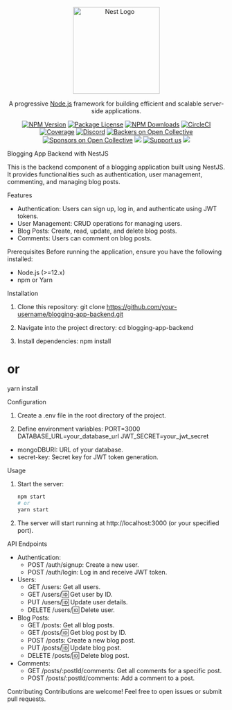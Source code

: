 <p align="center">
  <a href="http://nestjs.com/" target="blank"><img src="https://nestjs.com/img/logo-small.svg" width="200" alt="Nest Logo" /></a>
</p>

[circleci-image]: https://img.shields.io/circleci/build/github/nestjs/nest/master?token=abc123def456
[circleci-url]: https://circleci.com/gh/nestjs/nest

  <p align="center">A progressive <a href="http://nodejs.org" target="_blank">Node.js</a> framework for building efficient and scalable server-side applications.</p>
    <p align="center">
<a href="https://www.npmjs.com/~nestjscore" target="_blank"><img src="https://img.shields.io/npm/v/@nestjs/core.svg" alt="NPM Version" /></a>
<a href="https://www.npmjs.com/~nestjscore" target="_blank"><img src="https://img.shields.io/npm/l/@nestjs/core.svg" alt="Package License" /></a>
<a href="https://www.npmjs.com/~nestjscore" target="_blank"><img src="https://img.shields.io/npm/dm/@nestjs/common.svg" alt="NPM Downloads" /></a>
<a href="https://circleci.com/gh/nestjs/nest" target="_blank"><img src="https://img.shields.io/circleci/build/github/nestjs/nest/master" alt="CircleCI" /></a>
<a href="https://coveralls.io/github/nestjs/nest?branch=master" target="_blank"><img src="https://coveralls.io/repos/github/nestjs/nest/badge.svg?branch=master#9" alt="Coverage" /></a>
<a href="https://discord.gg/G7Qnnhy" target="_blank"><img src="https://img.shields.io/badge/discord-online-brightgreen.svg" alt="Discord"/></a>
<a href="https://opencollective.com/nest#backer" target="_blank"><img src="https://opencollective.com/nest/backers/badge.svg" alt="Backers on Open Collective" /></a>
<a href="https://opencollective.com/nest#sponsor" target="_blank"><img src="https://opencollective.com/nest/sponsors/badge.svg" alt="Sponsors on Open Collective" /></a>
  <a href="https://paypal.me/kamilmysliwiec" target="_blank"><img src="https://img.shields.io/badge/Donate-PayPal-ff3f59.svg"/></a>
    <a href="https://opencollective.com/nest#sponsor"  target="_blank"><img src="https://img.shields.io/badge/Support%20us-Open%20Collective-41B883.svg" alt="Support us"></a>
  <a href="https://twitter.com/nestframework" target="_blank"><img src="https://img.shields.io/twitter/follow/nestframework.svg?style=social&label=Follow"></a>
</p>
  <!--[![Backers on Open Collective](https://opencollective.com/nest/backers/badge.svg)](https://opencollective.com/nest#backer)
  [![Sponsors on Open Collective](https://opencollective.com/nest/sponsors/badge.svg)](https://opencollective.com/nest#sponsor)-->

Blogging App Backend with NestJS

This is the backend component of a blogging application built using NestJS. It provides functionalities such as authentication, user management, commenting, and managing blog posts.

Features
- Authentication: Users can sign up, log in, and authenticate using JWT tokens.
- User Management: CRUD operations for managing users.
- Blog Posts: Create, read, update, and delete blog posts.
- Comments: Users can comment on blog posts.

Prerequisites
Before running the application, ensure you have the following installed:
- Node.js (>=12.x)
- npm or Yarn

Installation
1. Clone this repository:
git clone https://github.com/your-username/blogging-app-backend.git

2. Navigate into the project directory:
cd blogging-app-backend

3. Install dependencies:
npm install
# or
yarn install

Configuration
1. Create a .env file in the root directory of the project.

2. Define environment variables:
PORT=3000
DATABASE_URL=your_database_url
JWT_SECRET=your_jwt_secret

- mongoDBURI: URL of your database.
- secret-key: Secret key for JWT token generation.

Usage
1. Start the server:
    ```bash
    npm start
    # or
    yarn start

2. The server will start running at http://localhost:3000 (or your specified port).

API Endpoints
- Authentication:
  - POST /auth/signup: Create a new user.
  - POST /auth/login: Log in and receive JWT token.
- Users:
  - GET /users: Get all users.
  - GET /users/:id: Get user by ID.
  - PUT /users/:id: Update user details.
  - DELETE /users/:id: Delete user.
- Blog Posts:
  - GET /posts: Get all blog posts.
  - GET /posts/:id: Get blog post by ID.
  - POST /posts: Create a new blog post.
  - PUT /posts/:id: Update blog post.
  - DELETE /posts/:id: Delete blog post.
- Comments:
  - GET /posts/:postId/comments: Get all comments for a specific post.
  - POST /posts/:postId/comments: Add a comment to a post.

Contributing
Contributions are welcome! Feel free to open issues or submit pull requests.
